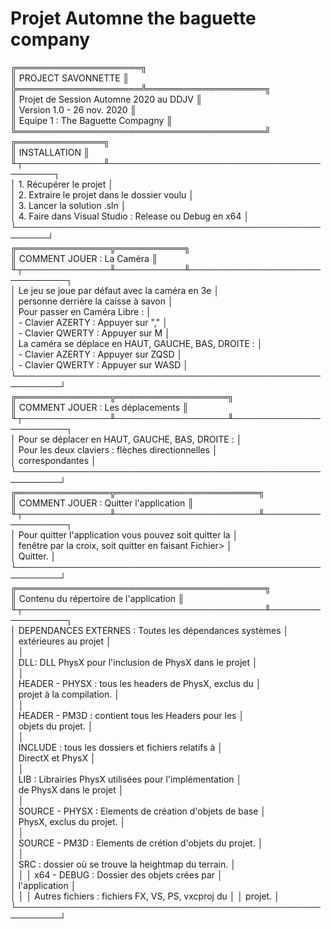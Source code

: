 # Projet Automne the baguette company
╔════════════════════╗  
║ PROJECT SAVONNETTE ║  
╠════════════════════╩═══════════════════╗  
║ Projet de Session Automne 2020 au DDJV ║  
║ Version 1.0 - 26 nov. 2020             ║  
║ Equipe 1 : The Baguette Compagny       ║  
╚════════════════════════════════════════╝  
╔══════════════╗  
║ INSTALLATION ║  
╙┬─────────────╨─────────────────────────────────────────┐  
 │ 1. Récupérer le projet                                │  
 │ 2. Extraire le projet dans le dossier voulu           │  
 │ 3. Lancer la solution .sln                            │  
 │ 4. Faire dans Visual Studio : Release ou Debug en x64 │  
 └───────────────────────────────────────────────────────┘  
╔═══════════════╦═══════════╗  
║ COMMENT JOUER : La Caméra ║  
╙┬──────────────╨───────────╨──────────────────────────────┐  
 │ Le jeu se joue par défaut avec la caméra en 3e          │  
 │ personne derrière la caisse à savon                     │  
 │ Pour passer en Caméra Libre :                           │  
 │   - Clavier AZERTY : Appuyer sur ","                    │  
 │   - Clavier QWERTY : Appuyer sur M                      │   
 │ La caméra se déplace en HAUT, GAUCHE, BAS, DROITE :     │  
 │   - Clavier AZERTY : Appuyer sur ZQSD                   │  
 │   - Clavier QWERTY : Appuyer sur WASD                   │  
 └─────────────────────────────────────────────────────────┘  
╔═══════════════╦══════════════════╗  
║ COMMENT JOUER : Les déplacements ║  
╙┬──────────────╨──────────────────╨───────────────────────┐  
 │ Pour se déplacer en HAUT, GAUCHE, BAS, DROITE :         │  
 │ Pour les deux claviers : flèches directionnelles        │  
 │ correspondantes                                         │  
 └─────────────────────────────────────────────────────────┘  
╔═══════════════╦═══════════════════════╗  
║ COMMENT JOUER : Quitter l'application ║  
╙┬──────────────╨───────────────────────╨──────────────────┐  
 │ Pour quitter l'application vous pouvez soit quitter la  │  
 │ fenêtre par la croix, soit quitter en faisant Fichier>  │  
 │ Quitter.                                                │  
 └─────────────────────────────────────────────────────────┘  
╔════════════════════════════════════════╗  
║ Contenu du répertoire de l'application ║  
╙┬───────────────────────────────────────╨─────────────────┐  
 │ DEPENDANCES EXTERNES : Toutes les dépendances systèmes  │  
 │ extérieures au projet                                   │  
 │                                                         │  
 │ DLL: DLL PhysX pour l'inclusion de PhysX dans le projet │  
 │                                                         │  
 │ HEADER - PHYSX : tous les headers de PhysX, exclus du   │  
 │ projet à la compilation.                                │  
 │                                                         │  
 │ HEADER - PM3D : contient tous les Headers pour les      │  
 │ objets du projet.                                       │  
 │                                                         │  
 │ INCLUDE : tous les dossiers et fichiers relatifs à      │  
 │ DirectX et PhysX                                        │  
 │                                                         │  
 │ LIB :  Librairies PhysX utilisées pour l'implémentation │  
 │ de PhysX dans le projet                                 │  
 │                                                         │  
 │ SOURCE - PHYSX : Elements de création d'objets de base  │  
 │ PhysX, exclus du projet.                                │  
 │                                                         │  
 │ SOURCE - PM3D : Elements de crétion d'objets du projet. │  
 │                                                         │  
 │ SRC : dossier où se trouve la heightmap du terrain.     │  
 │                                                         │ 
 │ x64 - DEBUG : Dossier des objets crées par              │  
 │ l'application                                           │  
 │                                                         │
 │ Autres fichiers : fichiers FX, VS, PS, vxcproj du       │
 │ projet.                                                 │
 └─────────────────────────────────────────────────────────┘  